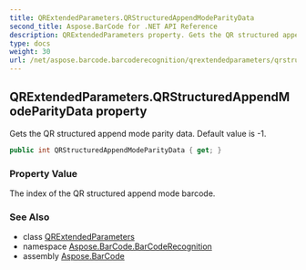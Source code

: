 ```yaml
---
title: QRExtendedParameters.QRStructuredAppendModeParityData
second_title: Aspose.BarCode for .NET API Reference
description: QRExtendedParameters property. Gets the QR structured append mode parity data. Default value is 1
type: docs
weight: 30
url: /net/aspose.barcode.barcoderecognition/qrextendedparameters/qrstructuredappendmodeparitydata/
---
```

## QRExtendedParameters.QRStructuredAppendModeParityData property

Gets the QR structured append mode parity data. Default value is -1.

```csharp
public int QRStructuredAppendModeParityData { get; }
```

### Property Value

The index of the QR structured append mode barcode.

### See Also

* class [QRExtendedParameters](../)
* namespace [Aspose.BarCode.BarCodeRecognition](../../../aspose.barcode.barcoderecognition/)
* assembly [Aspose.BarCode](../../../)


